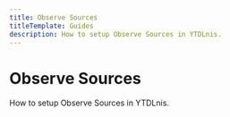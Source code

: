 ```yaml
---
title: Observe Sources
titleTemplate: Guides
description: How to setup Observe Sources in YTDLnis.
---
```


# Observe Sources
How to setup Observe Sources in YTDLnis.

